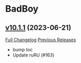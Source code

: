 # BadBoy

## [v10.1.1](https://github.com/funkydude/BadBoy/tree/v10.1.1) (2023-06-21)
[Full Changelog](https://github.com/funkydude/BadBoy/compare/v10.1.0...v10.1.1) [Previous Releases](https://github.com/funkydude/BadBoy/releases)

- bump toc  
- Update ruRU (#163)  
